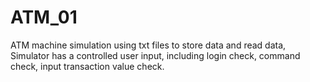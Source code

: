 # ATM_01
ATM machine simulation using txt files to store data and read data,
Simulator has a controlled user input, including login check, command check, input transaction value check.
